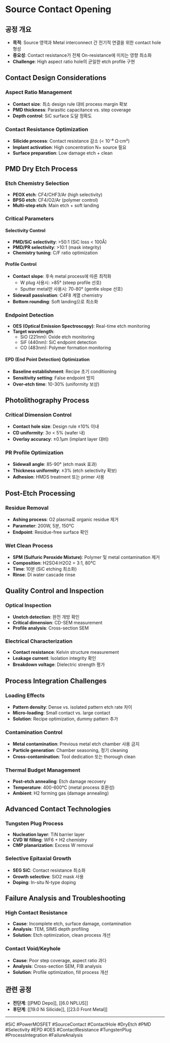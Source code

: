# Source Contact Opening

## 공정 개요
- **목적**: Source 영역과 Metal interconnect 간 전기적 연결을 위한 contact hole 형성
- **중요성**: Contact resistance가 전체 On-resistance에 미치는 영향 최소화
- **Challenge**: High aspect ratio hole의 균일한 etch profile 구현

## Contact Design Considerations
### Aspect Ratio Management
- **Contact size**: 최소 design rule 대비 process margin 확보
- **PMD thickness**: Parasitic capacitance vs. step coverage
- **Depth control**: SiC surface 도달 정확도

### Contact Resistance Optimization
- **Silicide process**: Contact resistance 감소 (< 10⁻⁶ Ω·cm²)
- **Implant activation**: High concentration N+ source 필요
- **Surface preparation**: Low damage etch + clean

## PMD Dry Etch Process
### Etch Chemistry Selection
- **PEOX etch**: CF4/CHF3/Ar (high selectivity)
- **BPSG etch**: CF4/O2/Ar (polymer control)
- **Multi-step etch**: Main etch + soft landing

### Critical Parameters
#### Selectivity Control
- **PMD/SiC selectivity**: >50:1 (SiC loss < 100Å)
- **PMD/PR selectivity**: >10:1 (mask integrity)
- **Chemistry tuning**: C/F ratio optimization

#### Profile Control
- **Contact slope**: 후속 metal process에 따른 최적화
  - W plug 사용시: >85° (steep profile 선호)
  - Sputter metal만 사용시: 70-80° (gentle slope 선호)
- **Sidewall passivation**: C4F8 계열 chemistry
- **Bottom rounding**: Soft landing으로 최소화

### Endpoint Detection
- **OES (Optical Emission Spectroscopy)**: Real-time etch monitoring
- **Target wavelength**: 
  - SiO (221nm): Oxide etch monitoring
  - SiF (440nm): SiC endpoint detection
  - CO (483nm): Polymer formation monitoring

#### EPD (End Point Detection) Optimization
- **Baseline establishment**: Recipe 초기 conditioning
- **Sensitivity setting**: False endpoint 방지
- **Over-etch time**: 10-30% (uniformity 보상)

## Photolithography Process
### Critical Dimension Control
- **Contact hole size**: Design rule ±10% 이내
- **CD uniformity**: 3σ < 5% (wafer 내)
- **Overlay accuracy**: ±0.1μm (implant layer 대비)

### PR Profile Optimization
- **Sidewall angle**: 85-90° (etch mask 효과)
- **Thickness uniformity**: ±3% (etch selectivity 확보)
- **Adhesion**: HMDS treatment 또는 primer 사용

## Post-Etch Processing
### Residue Removal
- **Ashing process**: O2 plasma로 organic residue 제거
- **Parameter**: 200W, 5분, 150°C
- **Endpoint**: Residue-free surface 확인

### Wet Clean Process
- **SPM (Sulfuric Peroxide Mixture)**: Polymer 및 metal contamination 제거
- **Composition**: H2SO4:H2O2 = 3:1, 80°C
- **Time**: 10분 (SiC etching 최소화)
- **Rinse**: DI water cascade rinse

## Quality Control and Inspection
### Optical Inspection
- **Unetch detection**: 완전 개방 확인
- **Critical dimension**: CD-SEM measurement
- **Profile analysis**: Cross-section SEM

### Electrical Characterization
- **Contact resistance**: Kelvin structure measurement
- **Leakage current**: Isolation integrity 확인
- **Breakdown voltage**: Dielectric strength 평가

## Process Integration Challenges
### Loading Effects
- **Pattern density**: Dense vs. isolated pattern etch rate 차이
- **Micro-loading**: Small contact vs. large contact
- **Solution**: Recipe optimization, dummy pattern 추가

### Contamination Control
- **Metal contamination**: Previous metal etch chamber 사용 금지
- **Particle generation**: Chamber seasoning, 정기 cleaning
- **Cross-contamination**: Tool dedication 또는 thorough clean

### Thermal Budget Management
- **Post-etch annealing**: Etch damage recovery
- **Temperature**: 400-600°C (metal process 호환성)
- **Ambient**: H2 forming gas (damage annealing)

## Advanced Contact Technologies
### Tungsten Plug Process
- **Nucleation layer**: TiN barrier layer
- **CVD W filling**: WF6 + H2 chemistry
- **CMP planarization**: Excess W removal

### Selective Epitaxial Growth
- **SEG SiC**: Contact resistance 최소화
- **Growth selective**: SiO2 mask 사용
- **Doping**: In-situ N-type doping

## Failure Analysis and Troubleshooting
### High Contact Resistance
- **Cause**: Incomplete etch, surface damage, contamination
- **Analysis**: TEM, SIMS depth profiling
- **Solution**: Etch optimization, clean process 개선

### Contact Void/Keyhole
- **Cause**: Poor step coverage, aspect ratio 과다
- **Analysis**: Cross-section SEM, FIB analysis
- **Solution**: Profile optimization, fill process 개선

## 관련 공정
- **전단계**: [[PMD Depo]], [[6.0 NPLUS]]
- **후단계**: [[19.0 Ni Silicide]], [[23.0 Front Metal]]

---
#SiC #PowerMOSFET #SourceContact #ContactHole #DryEtch #PMD #Selectivity #EPD #OES #ContactResistance #TungstenPlug #ProcessIntegration #FailureAnalysis